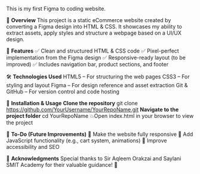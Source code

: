 This is my first Figma to coding website.

📌 **Overview**
This project is a static eCommerce website created by converting a Figma design into HTML & CSS. 
It showcases my ability to extract assets, apply styles and structure a webpage based on a UI/UX design.

🎯 **Features**
✅ Clean and structured HTML & CSS code
✅ Pixel-perfect implementation from the Figma design
✅ Responsive-ready layout (to be improved)
✅ Includes navigation bar, product sections, and footer

🛠️ **Technologies Used**
HTML5 – For structuring the web pages
CSS3 – For styling and layout
Figma – For design reference and asset extraction
Git & GitHub – For version control and code hosting


🚀 **Installation & Usage**
**Clone the repository**
git clone https://github.com/YourUsername/YourRepoName.git
**Navigate to the project folder**
cd YourRepoName
💥Open index.html in your browser to view the project


📌 **To-Do (Future Improvements)**
🔹 Make the website fully responsive
🔹 Add JavaScript functionality (e.g., cart system, animations)
🔹 Improve accessibility and SEO


👏 **Acknowledgments**
Special thanks to Sir Aqleem Orakzai and Saylani SMIT Academy for their valuable guidance! 🎉
